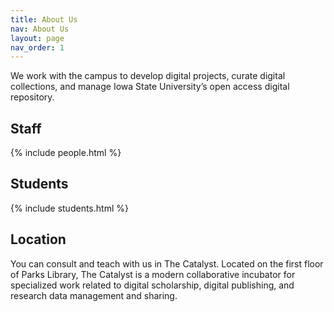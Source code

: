 ```yaml
---
title: About Us
nav: About Us
layout: page
nav_order: 1
---
```

We work with the campus to develop digital projects, curate digital collections, and manage Iowa State University’s open access digital repository.

## Staff
{% include people.html %}

## Students
{% include students.html %}

## Location

You can consult and teach with us in The Catalyst. Located on the first floor of Parks Library, The Catalyst is a modern collaborative incubator for specialized work related to digital scholarship, digital publishing, and research data management and sharing.